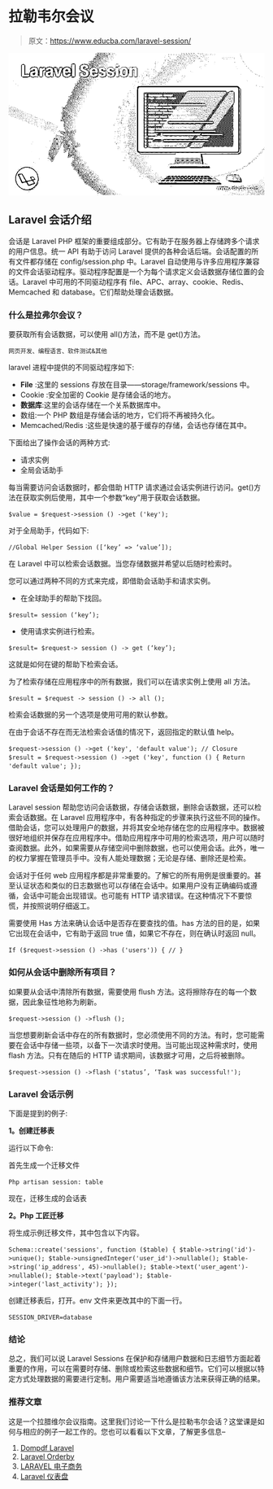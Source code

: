 # 拉勒韦尔会议

> 原文：<https://www.educba.com/laravel-session/>

![Laravel Session](img/ab8ed45796fb29f0fb760faf22adbebc.png)



## Laravel 会话介绍

会话是 Laravel PHP 框架的重要组成部分。它有助于在服务器上存储跨多个请求的用户信息。统一 API 有助于访问 Laravel 提供的各种会话后端。会话配置的所有文件都存储在 config/session.php 中。Laravel 自动使用与许多应用程序兼容的文件会话驱动程序。驱动程序配置是一个为每个请求定义会话数据存储位置的会话。Laravel 中可用的不同驱动程序有 file、APC、array、cookie、Redis、Memcached 和 database。它们帮助处理会话数据。

### 什么是拉弗尔会议？

要获取所有会话数据，可以使用 all()方法，而不是 get()方法。

<small>网页开发、编程语言、软件测试&其他</small>

laravel 进程中提供的不同驱动程序如下:

*   **File** :这里的 sessions 存放在目录——storage/framework/sessions 中。
*   Cookie :安全加密的 Cookie 是存储会话的地方。
*   **数据库**:这里的会话存储在一个关系数据库中。
*   数组:一个 PHP 数组是存储会话的地方，它们将不再被持久化。
*   Memcached/Redis :这些是快速的基于缓存的存储，会话也存储在其中。

下面给出了操作会话的两种方式:

*   请求实例
*   全局会话助手

每当需要访问会话数据时，都会借助 HTTP 请求通过会话实例进行访问。get()方法在获取实例后使用，其中一个参数“key”用于获取会话数据。

`$value = $request->session () ->get ('key');`

对于全局助手，代码如下:

`//Global Helper
Session ([‘key’ => ‘value’]);`

在 Laravel 中可以检索会话数据。当您存储数据并希望以后随时检索时。

您可以通过两种不同的方式来完成，即借助会话助手和请求实例。

*   在全球助手的帮助下找回。

`$result= session (‘key’);`

*   使用请求实例进行检索。

`$result= $request-> session () -> get (‘key’);`

这就是如何在键的帮助下检索会话。

为了检索存储在应用程序中的所有数据，我们可以在请求实例上使用 all 方法。

`$result = $request -> session () -> all ();`

检索会话数据的另一个选项是使用可用的默认参数。

在由于会话不存在而无法检索会话值的情况下，返回指定的默认值 help。

`$request->session () ->get ('key', 'default value');
// Closure
$result = $request->session () ->get ('key', function () {
Return 'default value';
});`

### Laravel 会话是如何工作的？

Laravel session 帮助您访问会话数据，存储会话数据，删除会话数据，还可以检索会话数据。在 Laravel 应用程序中，有各种指定的步骤来执行这些不同的操作。借助会话，您可以处理用户的数据，并将其安全地存储在您的应用程序中。数据被很好地组织并保存在应用程序中。借助应用程序中可用的检索选项，用户可以随时查阅数据。此外，如果需要从存储空间中删除数据，也可以使用会话。此外，唯一的权力掌握在管理员手中。没有人能处理数据；无论是存储、删除还是检索。

会话对于任何 web 应用程序都是非常重要的。了解它的所有用例是很重要的。甚至认证状态和类似的日志数据也可以存储在会话中。如果用户没有正确编码或遵循，会话中可能会出现错误。也可能有 HTTP 请求错误。在这种情况下不要惊慌，并按照说明仔细返工。

需要使用 Has 方法来确认会话中是否存在要查找的值。has 方法的目的是，如果它出现在会话中，它有助于返回 true 值，如果它不存在，则在确认时返回 null。

`If ($request->session () ->has ('users')) {
//
}`

### 如何从会话中删除所有项目？

如果要从会话中清除所有数据，需要使用 flush 方法。这将擦除存在的每一个数据，因此象征性地称为刷新。

`$request->session () ->flush ();`

当您想要刷新会话中存在的所有数据时，您必须使用不同的方法。有时，您可能需要在会话中存储一些项，以备下一次请求时使用。当可能出现这种需求时，使用 flash 方法。只有在随后的 HTTP 请求期间，该数据才可用，之后将被删除。

`$request->session () ->flash ('status’, ‘Task was successful!');`

### Laravel 会话示例

下面是提到的例子:

**1。创建迁移表**

运行以下命令:

首先生成一个迁移文件

`Php artisan session: table`

现在，迁移生成的会话表

**2。Php 工匠迁移**

将生成示例迁移文件，其中包含以下内容。

`Schema::create('sessions', function ($table) {
$table->string('id')->unique();
$table->unsignedInteger('user_id')->nullable();
$table->string('ip_address', 45)->nullable();
$table->text('user_agent')->nullable();
$table->text('payload');
$table->integer('last_activity');
});`

创建迁移表后，打开。env 文件来更改其中的下面一行。

`SESSION_DRIVER=database`

### 结论

总之，我们可以说 Laravel Sessions 在保护和存储用户数据和日志细节方面起着重要的作用，可以在需要时存储、删除或检索这些数据和细节。它们可以根据以特定方式处理数据的需要进行定制。用户需要适当地遵循该方法来获得正确的结果。

### 推荐文章

这是一个拉腊维尔会议指南。这里我们讨论一下什么是拉勒韦尔会话？这堂课是如何与相应的例子一起工作的。您也可以看看以下文章，了解更多信息–

1.  [Dompdf Laravel](https://www.educba.com/dompdf-laravel/)
2.  [Laravel Orderby](https://www.educba.com/laravel-orderby/)
3.  [LARAVEL 电子商务](https://www.educba.com/laravel-ecommerce/)
4.  [Laravel 仪表盘](https://www.educba.com/laravel-dashboard/)





